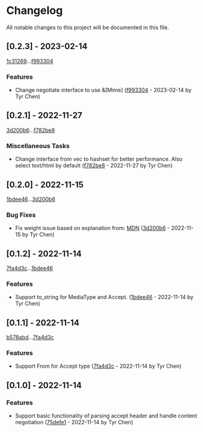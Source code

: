 # Changelog

All notable changes to this project will be documented in this file.

## [0.2.3] - 2023-02-14

[1c31269](1c312693bd373d75acec6bb9598de70d052f95a5)...[f993304](f9933043fabf8d9aa9e3f69b62f6437ece27ef21)

### Features

- Change negotiate interface to use &[Mime] ([f993304](f9933043fabf8d9aa9e3f69b62f6437ece27ef21) - 2023-02-14 by Tyr Chen)

## [0.2.1] - 2022-11-27

[3d200b6](3d200b681cac791c6380b3c56318bae11da29644)...[f782be8](f782be8c55ceb425c3a3e4686923fdf24ef35b6b)

### Miscellaneous Tasks

- Change interface from vec to hashset for better performance. Also select text/html by default ([f782be8](f782be8c55ceb425c3a3e4686923fdf24ef35b6b) - 2022-11-27 by Tyr Chen)

## [0.2.0] - 2022-11-15

[1bdee46](1bdee46f40554c068e35b3f9677b7952979f5182)...[3d200b6](3d200b681cac791c6380b3c56318bae11da29644)

### Bug Fixes

- Fix weight issue based on explanation from: [MDN](https://developer.mozilla.org/en-US/docs/Glossary/Quality_values) ([3d200b6](3d200b681cac791c6380b3c56318bae11da29644) - 2022-11-15 by Tyr Chen)

## [0.1.2] - 2022-11-14

[7fa4d3c](7fa4d3cc7eacd592057a1a4ff1ef13542f3c9cc7)...[1bdee46](1bdee46f40554c068e35b3f9677b7952979f5182)

### Features

- Support to_string for MediaType and Accept. ([1bdee46](1bdee46f40554c068e35b3f9677b7952979f5182) - 2022-11-14 by Tyr Chen)

## [0.1.1] - 2022-11-14

[b578abd](b578abdee31d425667319b1af0358c16fa8fbde7)...[7fa4d3c](7fa4d3cc7eacd592057a1a4ff1ef13542f3c9cc7)

### Features

- Support From<Mime> for Accept type ([7fa4d3c](7fa4d3cc7eacd592057a1a4ff1ef13542f3c9cc7) - 2022-11-14 by Tyr Chen)

## [0.1.0] - 2022-11-14

### Features

- Support basic functionality of parsing accept header and handle content negotiation ([75defe1](75defe18db38f97135b20ab928c4a9c4cee30579) - 2022-11-14 by Tyr Chen)

<!-- generated by git-cliff -->
